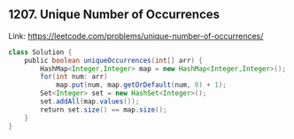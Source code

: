 ## 1207. Unique Number of Occurrences
Link: https://leetcode.com/problems/unique-number-of-occurrences/

```java
class Solution {
    public boolean uniqueOccurrences(int[] arr) {
        HashMap<Integer,Integer> map = new HashMap<Integer,Integer>();
        for(int num: arr)
            map.put(num, map.getOrDefault(num, 0) + 1);
        Set<Integer> set = new HashSet<Integer>();
        set.addAll(map.values());
        return set.size() == map.size();
    }
}
```
